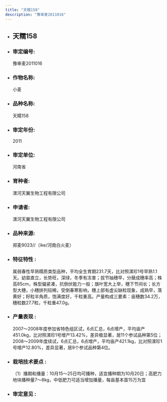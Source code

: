 ```yaml
---
title: "天糯158"
description: "豫审麦2011016"
---
```

* ## 天糯158
* ###  审定编号:  
   豫审麦2011016

*  ### 作物名称:  
   小麦

*   ###  品种名称: 
    天糯158

*   ### 审定年份: 
    2011

*   ### 审定单位:  
    河南省

*   ### 育种者:  
    漯河天翼生物工程有限公司

*   ### 申请者:  
    漯河天翼生物工程有限公司

*   ### 品种来源:  
    郑麦9023//（ike/河南白火麦）

*   ### 特征特性 : 
    属弱春性早熟糯质类型品种，平均全生育期231.7天，比对照漯珍1号早熟1.1天。幼苗直立，长势旺，深绿，冬季有冻害；拔节抽穗早，分蘖成穗率高；株高85cm，株型偏紧凑，抗倒伏能力一般；旗叶宽大上举，穗下节间长；长方型大穗，小穗排列较稀，受倒春寒影响，穗上部有虚尖缺粒现象，成熟早，落黄好；籽粒半角质，饱满度好，千粒重高。产量构成三要素：亩穗数34.2万，穗粒数27.7粒，千粒重47.0g。

*   ### 产量表现 : 
    2007～2008年度参加省特色组区试，6点汇总，6点增产，平均亩产451.0kg，比对照漯珍1号增产13.42%，差异极显著，居11个参试品种第5位；2008～2009年度续试，6点汇总，6点增产，平均亩产421.1kg，比对照漯珍1号增产12.80%，差异显著，居9个参试品种第4位。

*   ### 栽培技术要点 : 
    （1）播期和播量：10月15～25日均可播种，适宜播种期为10月20日；高肥力地块播种量7～8kg，中低肥力可适当增加播量，每亩基本苗15万为宜

*   ### 审定意见 : 
    
